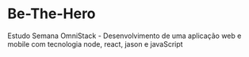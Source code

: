 # Be-The-Hero
Estudo Semana OmniStack - Desenvolvimento de uma aplicação web e mobile com tecnologia node, react, jason e javaScript

